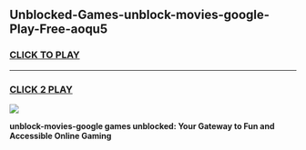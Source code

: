 
## Unblocked-Games-unblock-movies-google-Play-Free-aoqu5
<h3>
<a href="https://premium76.site?title=unblock-movies-google&ref=23A">CLICK TO PLAY</a></h3>
<hr>

<h3>
<a href="https://premium76.site?title=unblock-movies-google&ref=23A">CLICK 2 PLAY</a>
  
</h3>

<a href="https://premium76.site?title=unblock-movies-google&ref=23A"><img src="https://clearcache.store/games.png"></a>


**unblock-movies-google games unblocked: Your Gateway to Fun and Accessible Online Gaming**
